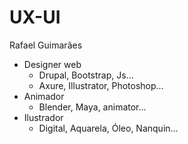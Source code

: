 # UX-UI

Rafael Guimarães
- Designer web
  - Drupal, Bootstrap,  Js...
  - Axure, Illustrator, Photoshop...
- Animador
  - Blender, Maya, animator...
- Ilustrador
  - Digital, Aquarela, Óleo, Nanquin...



